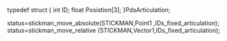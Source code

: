 typedef struct 
{
	int ID;
	float Posistion[3];
}PdsArticulation;

status=stickman_move_absolute(STICKMAN,Point1 ,IDs_fixed_articulation);
status=stickman_move_relative (STICKMAN,Vector1,IDs_fixed_articulation);
